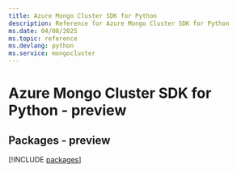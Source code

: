 ```yaml
---
title: Azure Mongo Cluster SDK for Python
description: Reference for Azure Mongo Cluster SDK for Python
ms.date: 04/08/2025
ms.topic: reference
ms.devlang: python
ms.service: mongocluster
---
```

# Azure Mongo Cluster SDK for Python - preview
## Packages - preview
[!INCLUDE [packages](mongo-cluster-index.md)]